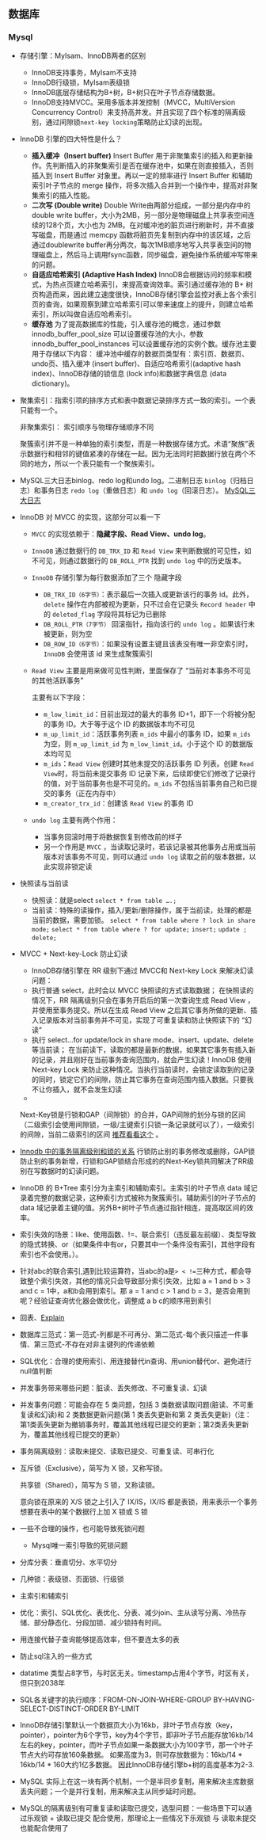 ## 数据库

### Mysql

- 存储引擎：MyIsam、InnoDB两者的区别

    - InnoDB支持事务，MyIsam不支持
    - InnoDB行级锁，MyIsam表级锁
    - InnoDB底层存储结构为B+树，B+树只在叶子节点存储数据。
    - InnoDB支持MVCC。采用多版本并发控制（MVCC，MultiVersion Concurrency Control）来支持高并发。并且实现了四个标准的隔离级别，通过间隙锁`next-key locking`策略防止幻读的出现。

- InnoDB 引擎的四大特性是什么？

    - **插入缓冲（Insert buffer)** Insert Buffer 用于非聚集索引的插入和更新操作。先判断插入的非聚集索引是否在缓存池中，如果在则直接插入，否则插入到 Insert Buffer 对象里。再以一定的频率进行 Insert Buffer 和辅助索引叶子节点的 merge
      操作，将多次插入合并到一个操作中，提高对非聚集索引的插入性能。
    - **二次写 (Double write)** Double Write由两部分组成，一部分是内存中的double write buffer，大小为2MB，另一部分是物理磁盘上共享表空间连续的128个页，大小也为 2MB。在对缓冲池的脏页进行刷新时，并不直接写磁盘，而是通过 memcpy
      函数将脏页先复制到内存中的该区域，之后通过doublewrite buffer再分两次，每次1MB顺序地写入共享表空间的物理磁盘上，然后马上调用fsync函数，同步磁盘，避免操作系统缓冲写带来的问题。
    - **自适应哈希索引 (Adaptive Hash Index)** InnoDB会根据访问的频率和模式，为热点页建立哈希索引，来提高查询效率。索引通过缓存池的 B+
      树页构造而来，因此建立速度很快，InnoDB存储引擎会监控对表上各个索引页的查询，如果观察到建立哈希索引可以带来速度上的提升，则建立哈希索引，所以叫做自适应哈希索引。
    - **缓存池** 为了提高数据库的性能，引入缓存池的概念，通过参数 innodb_buffer_pool_size 可以设置缓存池的大小，参数 innodb_buffer_pool_instances 可以设置缓存池的实例个数。缓存池主要用于存储以下内容：
      缓冲池中缓存的数据页类型有：索引页、数据页、undo页、插入缓冲 (insert buffer)、自适应哈希索引(adaptive hash index)、InnoDB存储的锁信息 (lock info)和数据字典信息 (data dictionary)。

- 聚集索引：指索引项的排序方式和表中数据记录排序方式一致的索引。一个表只能有一个。

  非聚集索引： 索引顺序与物理存储顺序不同

  聚簇索引并不是一种单独的索引类型，而是一种数据存储方式。术语“聚族”表示数据行和相邻的键值紧凑的存储在一起。因为无法同时把数据行放在两个不同的地方，所以一个表只能有一个聚族索引。

- MySQL三大日志binlog、redo log和undo log。二进制日志 `binlog`（归档日志）和事务日志 `redo log`（重做日志）和 `undo log`（回滚日志）。
  [MySQL三大日志](https://www.lwohvye.com/2022/04/05/mysql-%e5%86%85%e6%a0%b8%e5%8e%9f%e7%90%86%e6%80%bb%e7%bb%93/)
- InnoDB 对 MVCC 的实现，这部分可以看一下

    - `MVCC` 的实现依赖于：**隐藏字段、Read View、undo log**。

    - `InnoDB` 通过数据行的 `DB_TRX_ID` 和 `Read View` 来判断数据的可见性，如不可见，则通过数据行的 `DB_ROLL_PTR` 找到 `undo log` 中的历史版本。

    - `InnoDB` 存储引擎为每行数据添加了三个 隐藏字段

        - `DB_TRX_ID（6字节）`：表示最后一次插入或更新该行的事务 id。此外，`delete` 操作在内部被视为更新，只不过会在记录头 `Record header` 中的 `deleted_flag` 字段将其标记为已删除
        - `DB_ROLL_PTR（7字节）` 回滚指针，指向该行的 `undo log` 。如果该行未被更新，则为空
        - `DB_ROW_ID（6字节）`：如果没有设置主键且该表没有唯一非空索引时，`InnoDB` 会使用该 id 来生成聚簇索引

    - `Read View` 主要是用来做可见性判断，里面保存了 “当前对本事务不可见的其他活跃事务”

      主要有以下字段：

        - `m_low_limit_id`：目前出现过的最大的事务 ID+1，即下一个将被分配的事务 ID。大于等于这个 ID 的数据版本均不可见
        - `m_up_limit_id`：活跃事务列表 `m_ids` 中最小的事务 ID，如果 `m_ids` 为空，则 `m_up_limit_id` 为 `m_low_limit_id`。小于这个 ID 的数据版本均可见
        - `m_ids`：`Read View` 创建时其他未提交的活跃事务 ID 列表。创建 `Read View`时，将当前未提交事务 ID 记录下来，后续即使它们修改了记录行的值，对于当前事务也是不可见的。`m_ids` 不包括当前事务自己和已提交的事务（正在内存中）
        - `m_creator_trx_id`：创建该 `Read View` 的事务 ID

    - `undo log` 主要有两个作用：

        - 当事务回滚时用于将数据恢复到修改前的样子
        - 另一个作用是 `MVCC` ，当读取记录时，若该记录被其他事务占用或当前版本对该事务不可见，则可以通过 `undo log` 读取之前的版本数据，以此实现非锁定读
- 快照读与当前读
    - 快照读：就是select
      `select * from table ….;`
    - 当前读：特殊的读操作，插入/更新/删除操作，属于当前读，处理的都是当前的数据，需要加锁。
      `select * from table where ? lock in share mode;`
      `select * from table where ? for update;`
      `insert;`
      `update ;`
      `delete;`
- MVCC + Next-key-Lock 防止幻读
    - InnoDB存储引擎在 RR 级别下通过 MVCC和 Next-key Lock 来解决幻读问题：
    - 执行普通 select，此时会以 MVCC 快照读的方式读取数据； 在快照读的情况下，RR 隔离级别只会在事务开启后的第一次查询生成 Read View ，并使用至事务提交。所以在生成 Read View 之后其它事务所做的更新、插入记录版本对当前事务并不可见，实现了可重复读和防止快照读下的 “幻读”
    - 执行 select...for update/lock in share mode、insert、update、delete 等当前读； 在当前读下，读取的都是最新的数据，如果其它事务有插入新的记录，并且刚好在当前事务查询范围内，就会产生幻读！InnoDB 使用 Next-key Lock
      来防止这种情况。当执行当前读时，会锁定读取到的记录的同时，锁定它们的间隙，防止其它事务在查询范围内插入数据。只要我不让你插入，就不会发生幻读
    -
  Next-Key锁是行锁和GAP（间隙锁）的合并，GAP间隙的划分与锁的区间（二级索引会使用间隙锁，一级/主键索引只锁一条记录就可以了），一级索引的间隙，当前二级索引的区间 [推荐看看这个](https://blog.csdn.net/m0_37556444/article/details/104479489)
  。

- [Innodb 中的事务隔离级别和锁的关系](https://tech.meituan.com/2014/08/20/innodb-lock.html)  行锁防止别的事务修改或删除，GAP锁防止别的事务新增，行锁和GAP锁结合形成的的Next-Key锁共同解决了RR级别在写数据时的幻读问题。

- InnoDB 的 B+Tree 索引分为主索引和辅助索引。主索引的叶子节点 data 域记录着完整的数据记录，这种索引方式被称为聚簇索引。辅助索引的叶子节点的 data 域记录着主键的值。另外B+树叶子节点通过指针相连，提高取区间的效率。

- 索引失效的场景：like、使用函数、!=、联合索引（违反最左前缀）、类型导致的隐式转换、or（如果条件中有or，只要其中一个条件没有索引，其他字段有索引也不会使用。）。

- 针对abc的联合索引,遇到比较运算符，当abc的a是`> < !=`三种方式，都会导致整个索引失效，其他的情况只会导致部分索引失效，比如 a = 1 and b > 3 and c = 1中，a和b会用到索引。那 a = 1 and c > 1 and b = 3，是否会用到呢？经验证查询优化器会做优化，调整成 a
  b c的顺序用到索引

- 回表、[Explain](https://www.lwohvye.com/2020/12/08/mysql-explain-%e5%91%bd%e4%bb%a4/)

- 数据库三范式：第一范式-列都是不可再分、第二范式-每个表只描述一件事情、第三范式-不存在对非主键列的传递依赖

- SQL优化：合理的使用索引、用连接替代in查询、用union替代or、避免进行null值判断

- 并发事务带来哪些问题：脏读、丢失修改、不可重复读、幻读

- 并发事务问题：可能会存在 5 类问题，包括 3 类数据读取问题(脏读、不可重复读和幻读)和 2 类数据更新问题(第 1 类丢失更新和第 2 类丢失更新)（注：第1类丢失更新为撤销事务时，覆盖其他线程已提交的更新；第2类丢失更新为，覆盖其他线程已提交的更新）

- 事务隔离级别：读取未提交、读取已提交、可重复读、可串行化

- 互斥锁（Exclusive），简写为 X 锁，又称写锁。

  共享锁（Shared），简写为 S 锁，又称读锁。

  意向锁在原来的 X/S 锁之上引入了 IX/IS，IX/IS 都是表锁，用来表示一个事务想要在表中的某个数据行上加 X 锁或 S 锁

- 一些不合理的操作，也可能导致死锁问题

    - Mysql唯一索引导致的死锁问题

- 分库分表：垂直切分、水平切分

- 几种锁：表级锁、页面锁、行级锁

- 主索引和辅索引

- 优化：索引、SQL优化、表优化、分表、减少join、主从读写分离、冷热存储、部分静态化、分段加锁、减少锁持有时间。

- 用连接代替子查询能够提高效率，但不要连太多的表

- 防止sql注入的一些方式

- datatime 类型占8字节，与时区无关。timestamp占用4个字节，时区有关，但只到2038年

- SQL各关键字的执行顺序：FROM-ON-JOIN-WHERE-GROUP BY-HAVING-SELECT-DISTINCT-ORDER BY-LIMIT

- InnoDB存储引擎默认一个数据页大小为16kb，非叶子节点存放（key，pointer），pointer为6个字节，key为4个字节，即非叶子节点能存放16kb/14左右的key，pointer，而叶子节点如果一条数据大小为100字节，那一个叶子节点大约可存放160条数据。
  如果高度为3，则可存放数据为：16kb/14 * 16kb/14 * 160大约1亿多数据。 因此InnoDB存储引擎b+树的高度基本为2-3.

- MySQL 实际上在这一块有两个机制，一个是半同步复制，用来解决主库数据丢失问题；一个是并行复制，用来解决主从同步延时问题。

- MySQL的隔离级别有可重复读和读取已提交，选型问题：一些场景下可以通过乐观锁 + 读取已提交 配合使用，那理论上一些情况下乐观锁 与 读取未提交也能配合使用了
